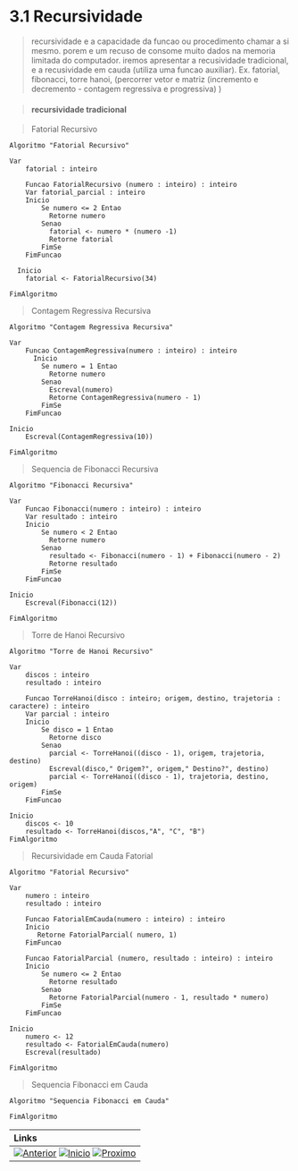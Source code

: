 # 3.1 Recursividade
> recursividade e a capacidade da funcao ou procedimento chamar a si mesmo.
> porem e um recuso de consome muito dados na memoria limitada do computador. 
> iremos apresentar a recusividade tradicional, e a recusividade em cauda (utiliza uma funcao auxiliar).
Ex. fatorial, fibonacci, torre hanoi, (percorrer vetor e matriz (incremento e decremento - contagem regressiva e progressiva) )


>#### recursividade tradicional

> Fatorial Recursivo 

~~~ alg
Algoritmo "Fatorial Recursivo"
  
Var
    fatorial : inteiro
    
    Funcao FatorialRecursivo (numero : inteiro) : inteiro
    Var fatorial_parcial : inteiro
    Inicio
        Se numero <= 2 Entao
          Retorne numero
        Senao
          fatorial <- numero * (numero -1)
          Retorne fatorial
        FimSe
    FimFuncao

  Inicio
    fatorial <- FatorialRecursivo(34)

FimAlgoritmo
~~~

> Contagem Regressiva Recursiva

~~~ alg
Algoritmo "Contagem Regressiva Recursiva"

Var
    Funcao ContagemRegressiva(numero : inteiro) : inteiro
      Inicio
        Se numero = 1 Entao
          Retorne numero
        Senao
          Escreval(numero)
          Retorne ContagemRegressiva(numero - 1)
        FimSe
    FimFuncao

Inicio
    Escreval(ContagemRegressiva(10))

FimAlgoritmo
~~~

> Sequencia de Fibonacci Recursiva

~~~ alg
Algoritmo "Fibonacci Recursiva"

Var
    Funcao Fibonacci(numero : inteiro) : inteiro
    Var resultado : inteiro
    Inicio
        Se numero < 2 Entao
          Retorne numero
        Senao
          resultado <- Fibonacci(numero - 1) + Fibonacci(numero - 2)
          Retorne resultado
        FimSe
    FimFuncao

Inicio
    Escreval(Fibonacci(12))

FimAlgoritmo
~~~

> Torre de Hanoi Recursivo

~~~ alg
Algoritmo "Torre de Hanoi Recursivo"

Var
    discos : inteiro
    resultado : inteiro

    Funcao TorreHanoi(disco : inteiro; origem, destino, trajetoria : caractere) : inteiro
    Var parcial : inteiro
    Inicio
        Se disco = 1 Entao
          Retorne disco
        Senao
          parcial <- TorreHanoi((disco - 1), origem, trajetoria, destino)
          Escreval(disco," Origem?", origem," Destino?", destino)
          parcial <- TorreHanoi((disco - 1), trajetoria, destino, origem)
        FimSe
    FimFuncao

Inicio
    discos <- 10
    resultado <- TorreHanoi(discos,"A", "C", "B")
FimAlgoritmo
~~~

> Recursividade em Cauda Fatorial
~~~ alg
Algoritmo "Fatorial Recursivo"

Var
    numero : inteiro
    resultado : inteiro

    Funcao FatorialEmCauda(numero : inteiro) : inteiro
    Inicio
       Retorne FatorialParcial( numero, 1)
    FimFuncao

    Funcao FatorialParcial (numero, resultado : inteiro) : inteiro
    Inicio
        Se numero <= 2 Entao
          Retorne resultado
        Senao
          Retorne FatorialParcial(numero - 1, resultado * numero)
        FimSe
    FimFuncao

Inicio
    numero <- 12
    resultado <- FatorialEmCauda(numero)
    Escreval(resultado)

FimAlgoritmo
~~~

> Sequencia Fibonacci em Cauda
~~~ alg
Algoritmo "Sequencia Fibonacci em Cauda"

FimAlgoritmo
~~~



|**Links** |   
|:--- |
|[![Anterior](https://img.shields.io/badge/Anterior-D70A53?style=for-the-badge)](3.0.md) [![Inicio](https://img.shields.io/badge/Inicio-000000?style=for-the-badge)](../README.md) [![Proximo](https://img.shields.io/badge/Proximo-0078D6?style=for-the-badge)](3.2.md)|